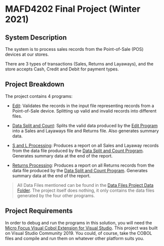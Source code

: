# MAFD4202 Final Project (Winter 2021)

## System Description

The system is to process sales records from the Point-of-Sale (POS) devices at our stores.  

There are 3 types of transactions (Sales, Returns and Layaways), and the store accepts Cash, Credit and Debit for payment types. 

## Project Breakdown

The project contains 4 programs:

 - [Edit](https://github.com/DC-RSingh/MAFD4202-FinalProject/blob/master/Edit/Edit.cbl): Validates the records in the input file representing records from a Point-of-Sale device. Splitting up valid and invalid records into different files.
 
 - [Data Split and Count](https://github.com/DC-RSingh/MAFD4202-FinalProject/blob/master/Data%20Split%20and%20Count/DataSplitAndCount.cbl): Splits the valid data produced by the [Edit Program](https://github.com/DC-RSingh/MAFD4202-FinalProject/blob/master/Edit/Edit.cbl) into a Sales and Layaways file and Returns file. Also generates summary data.

 - [S and L Processing](https://github.com/DC-RSingh/MAFD4202-FinalProject/blob/master/S%20and%20L%20Processing/SandLProcessing.cbl): Produces a report on all Sales and Layaway records from the data file produced by the [Data Split and Count Program](https://github.com/DC-RSingh/MAFD4202-FinalProject/blob/master/Data%20Split%20and%20Count/DataSplitAndCount.cbl). Generates summary data at the end of the report.
 
 - [Returns Processing](https://github.com/DC-RSingh/MAFD4202-FinalProject/blob/master/Returns%20Processing/ReturnsProcessing.cbl): Produces a report on all Returns records from the data file produced by the [Data Split and Count Program](https://github.com/DC-RSingh/MAFD4202-FinalProject/blob/master/Data%20Split%20and%20Count/DataSplitAndCount.cbl). Generates summary data at the end of the report.
 
 > All Data Files mentioned can be found in the [Data Files Project Data Folder](https://github.com/DC-RSingh/MAFD4202-FinalProject/tree/master/DataFiles/Data). The project itself does nothing, it only contains the data files generated by the four other programs.
 
 ## Project Requirements
 
 In order to debug and run the programs in this solution, you will need the [Micro Focus Visual Cobol Extension for Visual Studio](https://www.microfocus.com/en-us/products/visual-cobol/overview). This project was built on Visual Studio Community 2019. You could, of course, take the COBOL files and compile and run them on whatever other platform suits you.
 
